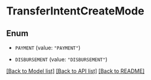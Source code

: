 # TransferIntentCreateMode

## Enum


* `PAYMENT` (value: `"PAYMENT"`)

* `DISBURSEMENT` (value: `"DISBURSEMENT"`)


[[Back to Model list]](../README.md#documentation-for-models) [[Back to API list]](../README.md#documentation-for-api-endpoints) [[Back to README]](../README.md)


